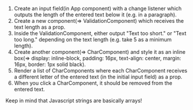 1. Create an input field(in App component) with a change listener which outputs the length of the entered text below it (e.g. in a paragraph).
2. Create a new component(=> ValidationComponent) which receives the text length as a prop.
3. Inside the ValidationComponent, either output "Text too short." or "Text too long." depending on the text length (e.g. take 5 as a minimum length).
4. Create another component(=> CharComponent) and style it as an inline box(=> display: inline-block, padding: 16px, text-align: center, margin: 16px, border: 1px solid black).
5. Render a list of CharComponents where each CharComponent receives a different letter of the entered text (in the initial input field) as a prop.
6. When you click a CharComponent, it should be removed from the entered text.

Keep in mind that Javascript strings are basically arrays!